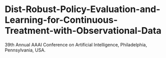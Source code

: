 # Dist-Robust-Policy-Evaluation-and-Learning-for-Continuous-Treatment-with-Observational-Data

39th Annual AAAI Conference on Artificial Intelligence, Philadelphia, Pennsylvania, USA.
